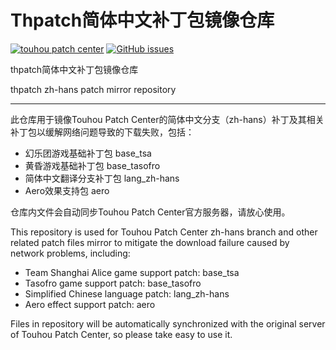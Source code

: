# Thpatch简体中文补丁包镜像仓库

[![touhou patch center](https://img.shields.io/badge/Require-thcrap-yellow.svg?style=flat-square)](http://thpatch.net)
[![GitHub issues](https://img.shields.io/github/issues/ROCO-freedom/Thpatch_CN_Mirror.svg?label=Issues&style=flat-square)](https://github.com/ROCO-freedom/Thpatch_CN_Mirror/issues)

thpatch简体中文补丁包镜像仓库

thpatch zh-hans patch mirror repository

<hr>

此仓库用于镜像Touhou Patch Center的简体中文分支（zh-hans）补丁及其相关补丁包以缓解网络问题导致的下载失败，包括：
- 幻乐团游戏基础补丁包 base_tsa
- 黄昏游戏基础补丁包 base_tasofro
- 简体中文翻译分支补丁包 lang_zh-hans
- Aero效果支持包 aero

仓库内文件会自动同步Touhou Patch Center官方服务器，请放心使用。

This repository is used for Touhou Patch Center zh-hans branch and other related patch files mirror to mitigate the download failure caused by network problems, including:
- Team Shanghai Alice game support patch: base_tsa
- Tasofro game support patch: base_tasofro
- Simplified Chinese language patch: lang_zh-hans
- Aero effect support patch: aero

Files in repository will be automatically synchronized with the original server of Touhou Patch Center, so please take easy to use it.
